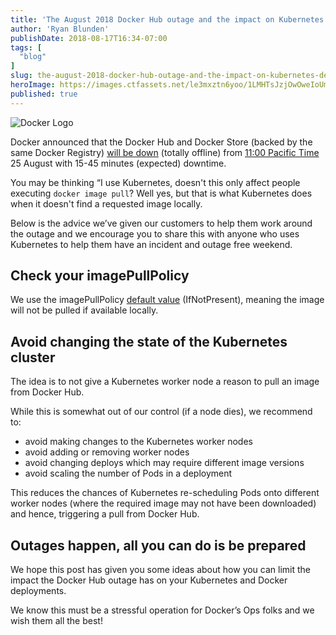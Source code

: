 ```yaml
---
title: 'The August 2018 Docker Hub outage and the impact on Kubernetes deployments'
author: 'Ryan Blunden'
publishDate: 2018-08-17T16:34-07:00
tags: [
  "blog"
]
slug: the-august-2018-docker-hub-outage-and-the-impact-on-kubernetes-deployments
heroImage: https://images.ctfassets.net/le3mxztn6yoo/1LMHTsJzjOwOweIoUmMk2i/2ff8fd218923eda3f0e32f81cec6016f/Docker-logo-011.png
published: true
---
```


<p className="tc"><img alt="Docker Logo" src="https://images.ctfassets.net/le3mxztn6yoo/1LMHTsJzjOwOweIoUmMk2i/2ff8fd218923eda3f0e32f81cec6016f/Docker-logo-011.png" className="h5"></p>

Docker announced that the Docker Hub and Docker Store (backed by the same Docker Registry) [will be down](https://success.docker.com/article/planned-downtime-on-hub-cloud-store) (totally offline) from [11:00 Pacific Time](https://everytimezone.com/#2018-8-25,-1080,b8jj) 25 August with 15-45 minutes (expected) downtime.

You may be thinking “I use Kubernetes, doesn't this only affect people executing `docker image pull`? Well yes, but that is what Kubernetes does when it doesn't find a requested image locally.

Below is the advice we’ve given our customers to help them work around the outage and we encourage you to share this with anyone who uses Kubernetes to help them have an incident and outage free weekend.

## Check your imagePullPolicy
We use the imagePullPolicy [default value](https://kubernetes.io/docs/concepts/configuration/overview/#container-images) (IfNotPresent), meaning the image will not be pulled if available locally.

## Avoid changing the state of the Kubernetes cluster
The idea is to not give a Kubernetes worker node a reason to pull an image from Docker Hub.

While this is somewhat out of our control (if a node dies), we recommend to:

 - avoid making changes to the Kubernetes worker nodes
 - avoid adding or removing worker nodes
 - avoid changing deploys which may require different image versions
 - avoid scaling the number of Pods in a deployment

This reduces the chances of Kubernetes re-scheduling Pods onto different worker nodes (where the required image may not have been downloaded) and hence, triggering a pull from Docker Hub.

## Outages happen, all you can do is be prepared
We hope this post has given you some ideas about how you can limit the impact the Docker Hub outage has on your Kubernetes and Docker deployments.

We know this must be a stressful operation for Docker’s Ops folks and we wish them all the best!
